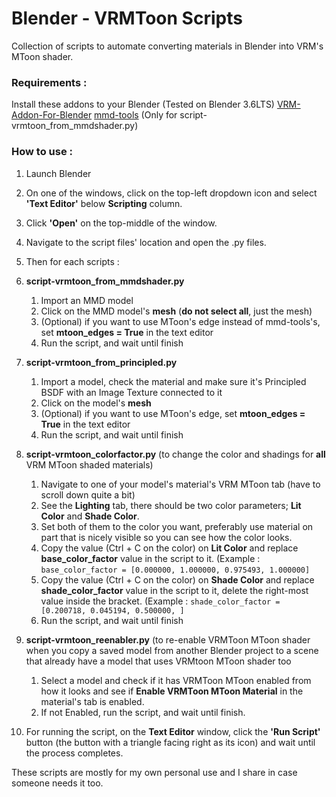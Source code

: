 # Blender - VRMToon Scripts
Collection of scripts to automate converting materials in Blender into VRM's MToon shader.

### Requirements :
Install these addons to your Blender (Tested on Blender 3.6LTS)
[VRM-Addon-For-Blender](https://vrm-addon-for-blender.info/en/material-mtoon/)
[mmd-tools](https://github.com/UuuNyaa/blender_mmd_tools) (Only for script-vrmtoon_from_mmdshader.py)

### How to use :
   1. Launch Blender
    
   2. On one of the windows, click on the top-left dropdown icon and select **'Text Editor'** below **Scripting** column.
    
   3. Click **'Open'** on the top-middle of the window.
    
   4. Navigate to the script files' location and open the .py files.

   5. Then for each scripts :

   6. **script-vrmtoon_from_mmdshader.py**
         1. Import an MMD model
         2. Click on the MMD model's **mesh** (**do not select all**, just the mesh)
         3. (Optional) if you want to use MToon's edge instead of mmd-tools's, set **mtoon_edges = True** in the text editor
         4. Run the script, and wait until finish
     
   8. **script-vrmtoon_from_principled.py**
         1. Import a model, check the material and make sure it's Principled BSDF with an Image Texture connected to it
         2. Click on the model's **mesh**
         3. (Optional) if you want to use MToon's edge, set **mtoon_edges = True** in the text editor
         4. Run the script, and wait until finish
     
   10. **script-vrmtoon_colorfactor.py** (to change the color and shadings for **all** VRM MToon shaded materials)
         1. Navigate to one of your model's material's VRM MToon tab (have to scroll down quite a bit)
         2. See the **Lighting** tab, there should be two color parameters; **Lit Color** and **Shade Color**.
         3. Set both of them to the color you want, preferably use material on part that is nicely visible so you can see how the color looks.
         4. Copy the value (Ctrl + C on the color) on **Lit Color** and replace **base_color_factor** value in the script to it.
(Example : ```base_color_factor = [0.000000, 1.000000, 0.975493, 1.000000]```
         5. Copy the value (Ctrl + C on the color) on **Shade Color** and replace **shade_color_factor** value in the script to it, delete the right-most value inside the bracket.
(Example : ```shade_color_factor = [0.200718, 0.045194, 0.500000, ]```
         6. Run the script, and wait until finish
     
   12. **script-vrmtoon_reenabler.py** (to re-enable VRMToon MToon shader when you copy a saved model from another Blender project to a scene that already have a model that uses VRMtoon MToon shader too
         1. Select a model and check if it has VRMToon MToon enabled from how it looks and see if **Enable VRMToon MToon Material** in the material's tab is enabled.
         2. If not Enabled, run the script, and wait until finish.

   13. For running the script, on the **Text Editor** window, click the **'Run Script'** button (the button with a triangle facing right as its icon) and wait until the process completes.

These scripts are mostly for my own personal use and I share in case someone needs it too.
